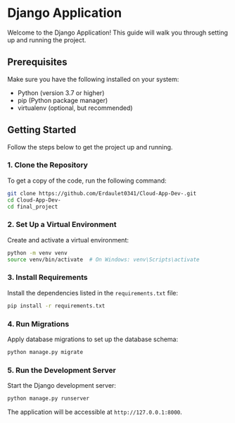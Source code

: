 # Django Application

Welcome to the Django Application! This guide will walk you through setting up and running the project.

## Prerequisites

Make sure you have the following installed on your system:

- Python (version 3.7 or higher)
- pip (Python package manager)
- virtualenv (optional, but recommended)

## Getting Started

Follow the steps below to get the project up and running.

### 1. Clone the Repository

To get a copy of the code, run the following command:

```bash
git clone https://github.com/Erdaulet0341/Cloud-App-Dev-.git
cd Cloud-App-Dev-
cd final_project
```

### 2. Set Up a Virtual Environment

Create and activate a virtual environment:

```bash
python -m venv venv
source venv/bin/activate  # On Windows: venv\Scripts\activate
```

### 3. Install Requirements

Install the dependencies listed in the `requirements.txt` file:

```bash
pip install -r requirements.txt
```

### 4. Run Migrations

Apply database migrations to set up the database schema:

```bash
python manage.py migrate
```

### 5. Run the Development Server

Start the Django development server:

```bash
python manage.py runserver
```

The application will be accessible at `http://127.0.0.1:8000`.
